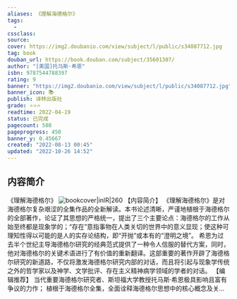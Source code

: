 ```yaml
---
aliases: 《理解海德格尔》
tags:
  - 
cssclass:
source:
cover: https://img2.doubanio.com/view/subject/l/public/s34087712.jpg
tag: book
douban_url: https://book.douban.com/subject/35601307/
author: "[美国]托马斯·希恩"
isbn: 9787544788397
rating: 9
banner: "https://img2.doubanio.com/view/subject/l/public/s34087712.jpg"
banner_icon: 📚
publish: 译林出版社
grade: ⭐⭐⭐
readtime: 2022-04-19
status: 已完成
pagecount: 508
pageprogress: 450
banner_y: 0.45667
created: "2022-08-13 00:45"
updated: "2022-10-26 14:52"
---
```

## 内容简介
《理解海德格尔》
![bookcover|inlR|260](https://img2.doubanio.com/view/subject/l/public/s34087712.jpg)
【内容简介】
《理解海德格尔》是对海德格尔复杂艰涩的全集作品的全新解读。本书论述清晰，严谨地植根于海德格尔的全部著作，论证了其思想的严格统一，提出了三个主要论点：海德格尔的工作从始至终都是现象学的；“存在”意指事物在人类关切的世界中的意义显现；使这种可理知性得以可能的是人的实存论结构，即“开抛”或本有的“澄明之境”。
希恩为过去半个世纪主导海德格尔研究的经典范式提供了一种令人信服的替代方案，同时，他对海德格尔的关键术语进行了有价值的重新翻译。这部重要的著作开辟了海德格尔研究的新道路，不仅将激发海德格尔研究内部的对话，而且将引起与现象学传统之外的哲学家以及神学、文学批评、存在主义精神病学领域的学者的对话。
【编辑推荐】
当代重要海德格尔研究者、斯坦福大学教授托马斯·希恩极具影响且富有争议的力作；
植根于海德格尔全集，全面诠释海德格尔思想中的核心概念及关...

 

 

  
